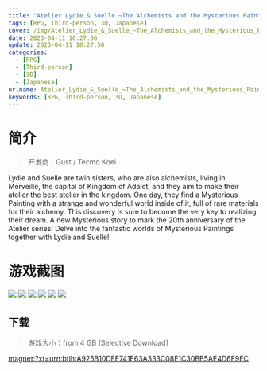 ```yaml
---
title: "Atelier Lydie & Suelle ~The Alchemists and the Mysterious Paintings~ + Bonus DLC"
tags: [RPG, Third-person, 3D, Japanese]
cover: /img/Atelier_Lydie_&_Suelle_~The_Alchemists_and_the_Mysterious_Paintings~/1.jpg
date: 2023-04-11 10:27:56
update: 2023-04-11 10:27:56
categories: 
  - [RPG]
  - [Third-person]
  - [3D]
  - [Japanese]
urlname: Atelier_Lydie_&_Suelle_~The_Alchemists_and_the_Mysterious_Paintings~
keywords: [RPG, Third-person, 3D, Japanese]
---
```

# 简介

> 开发商：Gust / Tecmo Koei

Lydie and Suelle are twin sisters, who are also alchemists, living in Merveille, the capital of Kingdom of Adalet, and they aim to make their atelier the best atelier in the kingdom.
One day, they find a Mysterious Painting with a strange and wonderful world inside of it, full of rare materials for their alchemy. This discovery is sure to become the very key to realizing their dream.
A new Mysterious story to mark the 20th anniversary of the Atelier series! 
Delve into the fantastic worlds of Mysterious Paintings together with Lydie and Suelle!

# 游戏截图

![](/img/Atelier_Lydie_&_Suelle_~The_Alchemists_and_the_Mysterious_Paintings~/2.jpg)
![](/img/Atelier_Lydie_&_Suelle_~The_Alchemists_and_the_Mysterious_Paintings~/3.jpg)
![](/img/Atelier_Lydie_&_Suelle_~The_Alchemists_and_the_Mysterious_Paintings~/4.jpg)
![](/img/Atelier_Lydie_&_Suelle_~The_Alchemists_and_the_Mysterious_Paintings~/5.jpg)
![](/img/Atelier_Lydie_&_Suelle_~The_Alchemists_and_the_Mysterious_Paintings~/6.jpg)
![](/img/Atelier_Lydie_&_Suelle_~The_Alchemists_and_the_Mysterious_Paintings~/7.jpg)


## 下载

> 游戏大小：from 4 GB [Selective Download]

[magnet:?xt=urn:btih:A925B10DFE741E63A333C08E1C30BB5AE4D6F9EC](magnet:?xt=urn:btih:A925B10DFE741E63A333C08E1C30BB5AE4D6F9EC)